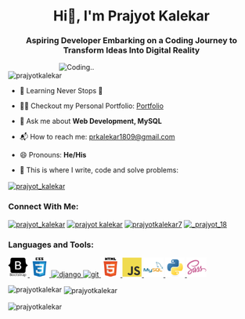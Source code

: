 
<h1 align="center"> Hi👋, I'm Prajyot Kalekar</h1>
<h3 align="center">Aspiring Developer Embarking on a Coding Journey to Transform Ideas Into Digital Reality</h3>
<img align="right" alt="Coding.." width="400" src="https://cdn.dribbble.com/users/1162077/screenshots/3848914/programmer.gif"

<p align="left"> 
  <img src="https://komarev.com/ghpvc/?username=prajyotkalekar&label=Profile%20views&color=0e75b6&style=flat" alt="prajyotkalekar" /> 
</p>

- 🌱 Learning Never Stops 🚀

- 👨‍💻 Checkout my Personal Portfolio: <a href="https://prajyotkalekar.github.io/Portfolio/" target="_blank">Portfolio</a>

- 💬 Ask me about **Web Development, MySQL**

- 📬 How to reach me: prkalekar1809@gmail.com

- 😄 Pronouns: **He/His**

- 💪 This is where I write, code and solve problems:

<a href="https://github.com/prajyotkalekar" target="blank"><img align="center" src="https://cdn-icons-png.flaticon.com/128/733/733553.png" alt="prajyot_kalekar" height="35" width="35"/></a>

<h3 align="left">Connect With Me:</h3>
<p align="left">
<a href="https://twitter.com/prajyot_kalekar" target="blank"><img align="center" src="https://raw.githubusercontent.com/rahuldkjain/github-profile-readme-generator/master/src/images/icons/Social/twitter.svg" alt="prajyot_kalekar" height="30" width="40" /></a>
<a href="https://linkedin.com/in/prajyot kalekar" target="blank"><img align="center" src="https://raw.githubusercontent.com/rahuldkjain/github-profile-readme-generator/master/src/images/icons/Social/linked-in-alt.svg" alt="prajyot kalekar" height="30" width="40"/></a>
<a href="https://fb.com/prajyotkalekar7" target="blank"><img align="center" src="https://raw.githubusercontent.com/rahuldkjain/github-profile-readme-generator/master/src/images/icons/Social/facebook.svg" alt="prajyotkalekar7" height="30" width="40"/></a>
<a href="https://instagram.com/_prajyot_18" target="blank"><img align="center" src="https://raw.githubusercontent.com/rahuldkjain/github-profile-readme-generator/master/src/images/icons/Social/instagram.svg" alt="_prajyot_18" height="30" width="40"/></a>
</p>

<h3 align="left">Languages and Tools:</h3>
<p align="left"> <a href="https://getbootstrap.com" target="_blank" rel="noreferrer"> <img src="https://raw.githubusercontent.com/devicons/devicon/master/icons/bootstrap/bootstrap-plain-wordmark.svg" alt="bootstrap" width="40" height="40"/> </a> <a href="https://www.w3schools.com/css/" target="_blank" rel="noreferrer"> <img src="https://raw.githubusercontent.com/devicons/devicon/master/icons/css3/css3-original-wordmark.svg" alt="css3" width="40" height="40"/> </a> <a href="https://www.djangoproject.com/" target="_blank" rel="noreferrer"> <img src="https://cdn.worldvectorlogo.com/logos/django.svg" alt="django" width="40" height="40"/> </a> <a href="https://git-scm.com/" target="_blank" rel="noreferrer"> <img src="https://www.vectorlogo.zone/logos/git-scm/git-scm-icon.svg" alt="git" width="40" height="40"/> </a> <a href="https://www.w3.org/html/" target="_blank" rel="noreferrer"> <img src="https://raw.githubusercontent.com/devicons/devicon/master/icons/html5/html5-original-wordmark.svg" alt="html5" width="40" height="40"/> </a> <a href="https://developer.mozilla.org/en-US/docs/Web/JavaScript" target="_blank" rel="noreferrer"> <img src="https://raw.githubusercontent.com/devicons/devicon/master/icons/javascript/javascript-original.svg" alt="javascript" width="40" height="40"/> </a> <a href="https://www.mysql.com/" target="_blank" rel="noreferrer"> <img src="https://raw.githubusercontent.com/devicons/devicon/master/icons/mysql/mysql-original-wordmark.svg" alt="mysql" width="40" height="40"/> </a> <a href="https://www.python.org" target="_blank" rel="noreferrer"> <img src="https://raw.githubusercontent.com/devicons/devicon/master/icons/python/python-original.svg" alt="python" width="40" height="40"/> </a> <a href="https://sass-lang.com" target="_blank" rel="noreferrer"> <img src="https://raw.githubusercontent.com/devicons/devicon/master/icons/sass/sass-original.svg" alt="sass" width="40" height="40"/> </a> </p>

<p><img align="left" src="https://github-readme-stats.vercel.app/api/top-langs?username=prajyotkalekar&show_icons=true&locale=en&layout=compact" alt="prajyotkalekar" /></p>

<p>&nbsp;<img align="center" src="https://github-readme-stats.vercel.app/api?username=prajyotkalekar&show_icons=true&locale=en" alt="prajyotkalekar" /></p>

<p><img align="center" src="https://github-readme-streak-stats.herokuapp.com/?user=prajyotkalekar&" alt="prajyotkalekar" /></p>
